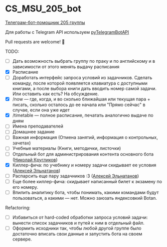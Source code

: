 # CS_MSU_205_bot
[Телеграм-бот-помощник 205 группы](https://telegram.me/CS_MSU_205_bot)

Для работы с Telegram API используем [pyTelegramBotAPI](https://github.com/eternnoir/pyTelegramBotAPI)

Pull requests are welcome! 👾

TODO:

- [ ] Дать возможность выбрать группу по праку и по английскому и в зависимости от этого менять выдачу расписания
- [x] Расписание
- [ ] Доработать интерфейс запроса условий из задачников. Сделать команду, после которой появляется клавиатура с доступными книгами, а после выбора книги дать вводить номер самой задачи. Или оставить как есть? На обсуждение.
- [x] /now — где, когда, и во сколько ближайшая или текущая пара + писать, сколько осталось до ее начала или "Прямо сейчас" в случае, если она уже идет
- [x] /timetable — полное расписание, печатать аналогично выдаче по дням
- [ ] Имена преподавателей
- [ ] Домашнее задание
- [ ] Важная информация (Отмена занятий, информация о контрольных, зачетах)
- [ ] Учебные материалы (Книги, методички, листочки)
- [ ] Отдельный бот для администрирования контента основного бота ([Николай Кругликов](https://github.com/nkruglikov))
- [x] Киллер-фича: по учебнику и номеру задачи скидывает ее условия ([Алексей Эльнатанов](https://github.com/InvalidPointer))
- [ ] Распарсить еще пару задачников :3 ([Алексей Эльнатанов](https://github.com/InvalidPointer))
- [ ] Еще более киллер-фича: скидывает написанный билет к экзамену по его номеру.
- [ ] Впилить аналитику бота, чтобы понимать, какими командами будут пользоваться, а какими — нет. Можно заюзать яндексовкий Botan.

Refactoring:

- [ ] Избавиться от hard-coded обработки запроса условий задачи: вынести список задачников и путей к ним в отдельный файл.
- [ ] Оформить исходники так, чтобы любой другой группе было достаточно вписать свои данные и запустить бота на своем сервере.
